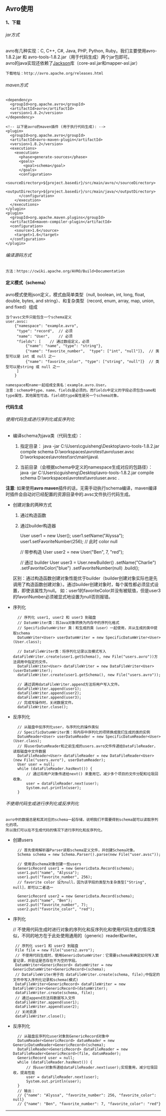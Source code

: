 ## Avro使用

#### 1、下载
###### jar方式
avro有几种实现：C, C++, C#, Java, PHP, Python, Ruby。我们主要使用avro-1.8.2.jar 和 avro-tools-1.8.2.jar（用于代码生成）两个jar包即可。<br>
avro的java实现还依赖了[Jackson](http://wiki.fasterxml.com/JacksonDownload "Jackson")库（core-asl.jar和mapper-asl.jar）

    下载地址：http://avro.apache.org/releases.html
    
###### maven方式

    <dependency>
      <groupId>org.apache.avro</groupId>
      <artifactId>avro</artifactId>
      <version>1.8.2</version>
    </dependency>
          
    <!-- 以下是avro的maven插件 (用于执行代码生成): -->
    <plugin>
      <groupId>org.apache.avro</groupId>
      <artifactId>avro-maven-plugin</artifactId>
      <version>1.8.2</version>
      <executions>
        <execution>
          <phase>generate-sources</phase>
          <goals>
            <goal>schema</goal>
          </goals>
          <configuration>
            <sourceDirectory>${project.basedir}/src/main/avro/</sourceDirectory>
            <outputDirectory>${project.basedir}/src/main/java/</outputDirectory>
          </configuration>
        </execution>
      </executions>
    </plugin>
    <plugin>
      <groupId>org.apache.maven.plugins</groupId>
      <artifactId>maven-compiler-plugin</artifactId>
      <configuration>
        <source>1.6</source>
        <target>1.6</target>
      </configuration>
    </plugin>

###### 编译源码方式

    方法：https://cwiki.apache.org/AVRO/Build+Documentation
    
    
#### 定义模式（schema）
avro模式使用json定义，模式由简单类型（null, boolean, int, long, float, double, bytes, and string）、和复杂类型（record, enum, array, map, union, and fixed）组成

    当个avsc文件只能包含一个schema定义
    user.avsc:
        {"namespace": "example.avro",
         "type": "record",  // 必须
         "name": "User",    // 必须
         "fields": [    // 通过数组定义，必须
             {"name": "name", "type": "string"},
             {"name": "favorite_number",  "type": ["int", "null"]},  // 类型可以是 int 或 null 之一
             {"name": "favorite_color", "type": ["string", "null"]}  // 类型可以是string 或 null 之一
         ]
        }
     
    namespace和name一起组成全类名：example.avro.User。
    注意：schema中type、name、fields是必须的。而fields中定义的字段必须包含name和type属性，其他属性可选。field的type属性是另一个schema对象。

#### 代码生成
###### 使用代码生成进行序列化或反序列化
* 编译schema为java类（代码生成）：
    
     1. 指定目录：
        java -jar C:\Users\cguisheng\Desktop\avro-tools-1.8.2.jar compile schema D:\workspaces\avrotest\avro\user.avsc D:\workspaces\avrotest\src\main\java\       
        
     2. 当前目录（会根据schema中定义的namespace生成对应的包路径）：
        java -jar C:\Users\cguisheng\Desktop\avro-tools-1.8.2.jar compile schema D:\workspaces\avrotest\avro\user.avsc .

**注意**: 如果使用**avro maven**插件的话，无需手动执行schema编译，maven编译时插件会自动对已经配置的资源目录中的.avsc文件执行代码生成。

* 创建对象的两种方式

    1. 通过构造函数
    2. 通过builder构造器  
    
    
        User user1 = new User();
        user1.setName("Alyssa");
        user1.setFavoriteNumber(256);
        // 此时 color null
        
        // 带参构造
        User user2 = new User("Ben", 7, "red");
        
        // 通过 builder
        User user3 = User.newBuilder()
                     .setName("Charlie")
                     .setFavoriteColor("blue")
                     .setFavoriteNumber(null)
                     .build();
    
    区别：通过构造函数创建对象性能优于builder（builder创建对象实际也是先调用了构造函数创建对象）。通过builder创建对象时，每个属性都必须显式设置，即使该属性为null。
    如：user1的favoriteColor并没有被赋值，但是user3的favoriNumber必须被显式地设置为null否则报错。

* 序列化

        // 序列化 user1, user2 和 user3 到磁盘
        // DatumWriter类：将Java对象转换为内存中的序列化格式
        // SpecificDatumWriter 类：和生成的类（user）一起使用，并从生成的类中提取schema
        DatumWriter<User> userDatumWriter = new SpecificDatumWriter<User>(User.class);
        
        // DataFileWriter类：将序列化记录以及模式写入dataFileWriter.create(user1.getSchema(), new File("users.avro"))方法调用中指定的文件。
        DataFileWriter<User> dataFileWriter = new DataFileWriter<User>(userDatumWriter);
        dataFileWriter.create(user1.getSchema(), new File("users.avro"));
        
        // 通过调用dataFileWriter.append方法将用户写入文件。
        dataFileWriter.append(user1);
        dataFileWriter.append(user2);
        dataFileWriter.append(user3);
        // 完成写操作时，关闭数据文件。
        dataFileWriter.close();


* 反序列化

        // 从磁盘中反序列化user，与序列化的操作类似
        // SpecificDatumWriter类：将内存中序列化的项转换成我们生成的类的实例
        DatumReader<User> userDatumReader = new SpecificDatumReader<User>(User.class);
        // 将userDatumReader和之前生成的users.avro文件传递给DataFileReader，读取磁盘中文件数据
        DataFileReader<User> dataFileReader = new DataFileReader<User>(new File("users.avro"), userDatumReader);
        User user = null;
        while (dataFileReader.hasNext()) {
            // 通过将用户对象传递给next() 来重用它。减少多个项目的文件分配和垃圾回收象。
            user = dataFileReader.next(user);
            System.out.println(user);
        }


###### 不使用代码生成进行序列化或反序列化
    avro中的数据总是和其对应的schema一起存储，说明我们不需要得到schema就可以读取序列化的项。
    所以我们可以在不生成代码的情况下进行序列化和反序列化。
* 创建users  
  
        // 首先使用解析器Parser读取schema定义文件，并创建Schema对象。
        Schema schema = new Schema.Parser().parse(new File("user.avsc"));
        
        // 使用该schema对象创建一些users
        GenericRecord user1 = new GenericData.Record(schema);
        user1.put("name", "Alyssa");
        user1.put("favorite_number", 256);
        // favorite color 设为null，因为该字段的类型为复杂类型["String", null]，即可以二者选一
        
        GenericRecord user2 = new GenericData.Record(schema);
        user2.put("name", "Ben");
        user2.put("favorite_number", 7);
        user2.put("favorite_color", "red");

* 序列化
                
    // 不使用代码生成时进行对象的序列化和反序列化和使用代码生成的情况类似，不同的地方在于此处使用通用的（generic）reader和writer。
       
       // 序列化 user1 和 user2 到磁盘
       File file = new File("users2.avro");
       // 不使用代码生成时，使用GenericDatumWriter：它需要schema来确定如何写入繁星记录，并验证是否存在不为空的字段。
       DatumWriter<GenericRecord> datumWriter = new GenericDatumWriter<GenericRecord>(schema);
       // DataFileWriter用于向 dataFileWriter.create(schema, file);中指定的文件中写入序列化记录和schema(模式)
       DataFileWriter<GenericRecord> dataFileWriter = new DataFileWriter<GenericRecord>(datumWriter);
       dataFileWriter.create(schema, file);
       // 通过append方法将数据写入文件
       dataFileWriter.append(user1);
       dataFileWriter.append(user2);
       // 关闭资源
       dataFileWriter.close();
       
* 反序列化  

        // 从磁盘反序列化user对象到GenericRecord对象中
        DatumReader<GenericRecord> datumReader = new GenericDatumReader<GenericRecord>(schema);
        DataFileReader<GenericRecord> dataFileReader = new DataFileReader<GenericRecord>(file, datumReader);
        GenericRecord user = null;
        while (dataFileReader.hasNext()) {
            // 将user对象传递给dataFileReader.next(user);实现重用，减少垃圾回收，提高性能
            user = dataFileReader.next(user);
            System.out.println(user);
        }
        // 输出：
        // {"name": "Alyssa", "favorite_number": 256, "favorite_color": null}
        // {"name": "Ben", "favorite_number": 7, "favorite_color": "red"}
        
---